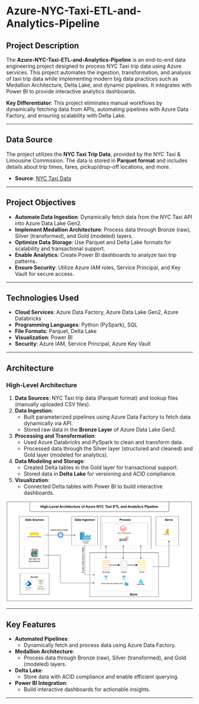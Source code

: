 # Azure-NYC-Taxi-ETL-and-Analytics-Pipeline

## Project Description
The **Azure-NYC-Taxi-ETL-and-Analytics-Pipeline** is an end-to-end data engineering project designed to process NYC Taxi trip data using Azure services. This project automates the ingestion, transformation, and analysis of taxi trip data while implementing modern big data practices such as Medallion Architecture, Delta Lake, and dynamic pipelines. It integrates with Power BI to provide interactive analytics dashboards.

**Key Differentiator**: This project eliminates manual workflows by dynamically fetching data from APIs, automating pipelines with Azure Data Factory, and ensuring scalability with Delta Lake.

---

## Data Source
The project utilizes the **NYC Taxi Trip Data**, provided by the NYC Taxi & Limousine Commission. The data is stored in **Parquet format** and includes details about trip times, fares, pickup/drop-off locations, and more.

- **Source**: [NYC Taxi Data](https://www.nyc.gov/site/tlc/about/tlc-trip-record-data.page)

---

## Project Objectives
- **Automate Data Ingestion**: Dynamically fetch data from the NYC Taxi API into Azure Data Lake Gen2.
- **Implement Medallion Architecture**: Process data through Bronze (raw), Silver (transformed), and Gold (modeled) layers.
- **Optimize Data Storage**: Use Parquet and Delta Lake formats for scalability and transactional support.
- **Enable Analytics**: Create Power BI dashboards to analyze taxi trip patterns.
- **Ensure Security**: Utilize Azure IAM roles, Service Principal, and Key Vault for secure access.

---

## Technologies Used
- **Cloud Services**: Azure Data Factory, Azure Data Lake Gen2, Azure Databricks
- **Programming Languages**: Python (PySpark), SQL
- **File Formats**: Parquet, Delta Lake
- **Visualization**: Power BI
- **Security**: Azure IAM, Service Principal, Azure Key Vault

---

## Architecture
### High-Level Architecture

1. **Data Sources**: NYC Taxi trip data (Parquet format) and lookup files (manually uploaded CSV files).
2. **Data Ingestion**:
   - Built parameterized pipelines using Azure Data Factory to fetch data dynamically via API.
   - Stored raw data in the **Bronze Layer** of Azure Data Lake Gen2.
3. **Processing and Transformation**:
   - Used Azure Databricks and PySpark to clean and transform data.
   - Processed data through the Silver layer (structured and cleaned) and Gold layer (modeled for analytics).
4. **Data Modeling and Storage**:
   - Created Delta tables in the Gold layer for transactional support.
   - Stored data in **Delta Lake** for versioning and ACID compliance.
5. **Visualization**:
   - Connected Delta tables with Power BI to build interactive dashboards.

![Architecture Diagram](./architecture/nyc_taxi_etl.png)

---

## Key Features
- **Automated Pipelines**:
  - Dynamically fetch and process data using Azure Data Factory.
- **Medallion Architecture**:
  - Process data through Bronze (raw), Silver (transformed), and Gold (modeled) layers.
- **Delta Lake**:
  - Store data with ACID compliance and enable efficient querying.
- **Power BI Integration**:
  - Build interactive dashboards for actionable insights.

---
